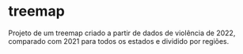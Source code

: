 # treemap
Projeto de um treemap criado a partir de dados de violência de 2022, comparado com 2021 para todos os estados e dividido por regiões.
